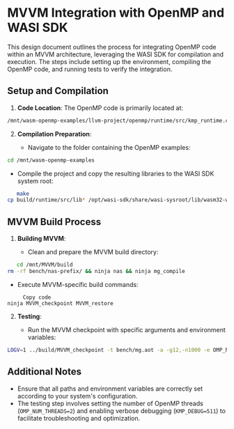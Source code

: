 # MVVM Integration with OpenMP and WASI SDK

This design document outlines the process for integrating OpenMP code within an MVVM architecture, leveraging the WASI SDK for compilation and execution. The steps include setting up the environment, compiling the OpenMP code, and running tests to verify the integration.

## Setup and Compilation

1. **Code Location**: The OpenMP code is primarily located at:

```bash
/mnt/wasm-openmp-examples/llvm-project/openmp/runtime/src/kmp_runtime.cpp
```

2. **Compilation Preparation**:

   - Navigate to the folder containing the OpenMP examples:

```bash
cd /mnt/wasm-openmp-examples
```

   - Compile the project and copy the resulting libraries to the WASI SDK system root:

  ```bash
     make
cp build/runtime/src/lib* /opt/wasi-sdk/share/wasi-sysroot/lib/wasm32-wasi-threads/
```

## MVVM Build Process

1. **Building MVVM**:

   - Clean and prepare the MVVM build directory:

  ```bash
     cd /mnt/MVVM/build
rm -rf bench/nas-prefix/ && ninja nas && ninja mg_compile
```

   - Execute MVVM-specific build commands:

```
     Copy code
ninja MVVM_checkpoint MVVM_restore
```

2. **Testing**:

   - Run the MVVM checkpoint with specific arguments and environment variables:

  ```bash
LOGV=1 ../build/MVVM_checkpoint -t bench/mg.aot -a -g12,-n1000 -e OMP_NUM_THREADS=2 -e KMP_DEBUG=511
```

## Additional Notes

- Ensure that all paths and environment variables are correctly set according to your system's configuration.
- The testing step involves setting the number of OpenMP threads (`OMP_NUM_THREADS=2`) and enabling verbose debugging (`KMP_DEBUG=511`) to facilitate troubleshooting and optimization.
